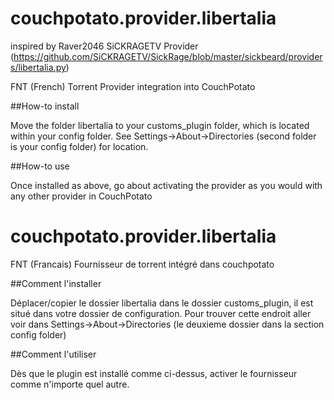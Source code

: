 # couchpotato.provider.libertalia

inspired by Raver2046 SiCKRAGETV Provider (https://github.com/SiCKRAGETV/SickRage/blob/master/sickbeard/providers/libertalia.py)

FNT (French) Torrent Provider integration into CouchPotato

##How-to install

Move the folder libertalia to your customs_plugin folder, which is located within your config folder. See Settings->About->Directories (second folder is your config folder) for location. 

##How-to use

Once installed as above, go about activating the provider as you would with any other provider in CouchPotato

# couchpotato.provider.libertalia

FNT (Francais) Fournisseur de torrent intégré dans couchpotato

##Comment l'installer

Déplacer/copier le dossier libertalia dans le dossier customs_plugin, il est situé dans votre dossier de configuration. Pour trouver cette endroit aller voir dans Settings->About->Directories (le deuxieme dossier dans la section config folder)

##Comment l'utiliser

Dès que le plugin est installé comme ci-dessus, activer le fournisseur comme n'importe quel autre.